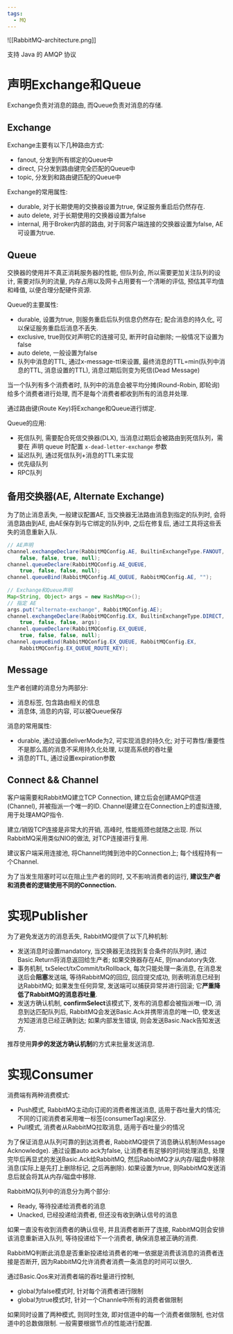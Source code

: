 ```yaml
---
tags:
  - MQ
---
```

![[RabbitMQ-architecture.png]]

支持 Java 的 AMQP 协议

# 声明Exchange和Queue

Exchange负责对消息的路由, 而Queue负责对消息的存储.

## Exchange

Exchange主要有以下几种路由方式:

- fanout, 分发到所有绑定的Queue中
- direct, 只分发到路由键完全匹配的Queue中
- topic, 分发到和路由键匹配的Queue中

Exchange的常用属性:

- durable, 对于长期使用的交换器设置为true, 保证服务重启后仍然存在.
- auto delete, 对于长期使用的交换器设置为false
- internal, 用于Broker内部的路由, 对于同客户端连接的交换器设置为false, AE可设置为true.

## Queue

交换器的使用并不真正消耗服务器的性能, 但队列会, 所以需要更加关注队列的设计, 需要对队列的流量, 内存占用以及网卡占用要有一个清晰的评估, 预估其平均值和峰值, 以便合理分配硬件资源.

Queue的主要属性:

- durable, 设置为true, 则服务重启后队列信息仍然存在; 配合消息的持久化, 可以保证服务重启后消息不丢失.
- exclusive, true则仅对声明它的连接可见, 断开时自动删除; 一般情况下设置为false
- auto delete, 一般设置为false
- 队列中消息的TTL, 通过x-message-ttl来设置, 最终消息的TTL=min(队列中消息的TTL, 消息设置的TTL), 消息过期后则变为死信(Dead Message)

当一个队列有多个消费者时, 队列中的消息会被平均分摊(Round-Robin, 即轮询) 给多个消费者进行处理, 而不是每个消费者都收到所有的消息并处理.

通过路由键(Route Key)将Exchange和Queue进行绑定.

Queue的应用:

- 死信队列, 需要配合死信交换器(DLX), 当消息过期后会被路由到死信队列，需要在 声明 queue 时配置 `x-dead-letter-exchange` 参数
- 延迟队列, 通过死信队列+消息的TTL来实现
- 优先级队列
- RPC队列

## 备用交换器(AE, Alternate Exchange)

为了防止消息丢失, 一般建议配置AE, 当交换器无法路由消息到指定的队列时, 会将消息路由到AE, 由AE保存到与它绑定的队列中, 之后在修复后, 通过工具将这些丢失的消息重新入队.

``` java
// AE声明  
channel.exchangeDeclare(RabbitMQConfig.AE, BuiltinExchangeType.FANOUT,  
    false, false, true, null);  
channel.queueDeclare(RabbitMQConfig.AE_QUEUE,  
    true, false, false, null);  
channel.queueBind(RabbitMQConfig.AE_QUEUE, RabbitMQConfig.AE, "");  
  
// Exchange和Queue声明  
Map<String, Object> args = new HashMap<>();  
// 指定 AE
args.put("alternate-exchange", RabbitMQConfig.AE);  
channel.exchangeDeclare(RabbitMQConfig.EX, BuiltinExchangeType.DIRECT,  
    true, false, false, args);  
channel.queueDeclare(RabbitMQConfig.EX_QUEUE,  
    true, false, false, null);  
channel.queueBind(RabbitMQConfig.EX_QUEUE, RabbitMQConfig.EX,   
    RabbitMQConfig.EX_QUEUE_ROUTE_KEY);
```

## Message

生产者创建的消息分为两部分:

- 消息标签, 包含路由相关的信息
- 消息体, 消息的内容, 可以被Queue保存

消息的常用属性:

- durable, 通过设置deliverMode为2, 可实现消息的持久化; 对于可靠性/重要性不是那么高的消息不采用持久化处理, 以提高系统的吞吐量
- 消息的TTL, 通过设置expiration参数

## Connect && Channel

客户端需要和RabbitMQ建立TCP Connection, 建立后会创建AMQP信道(Channel), 并被指派一个唯一的ID. Channel是建立在Connection上的虚拟连接, 用于处理AMQP指令.

建立/销毁TCP连接是非常大的开销, 高峰时, 性能瓶颈也就随之出现. 所以RabbitMQ采用类似NIO的做法, 对TCP连接进行复用.

建议客户端采用连接池, 将Channel均摊到池中的Connection上; 每个线程持有一个Channel.

为了当发生阻塞时可以在阻止生产者的同时, 又不影响消费者的运行, **建议生产者和消费者的逻辑使用不同的Connection.**

# 实现Publisher

为了避免发送方的消息丢失, RabbitMQ提供了以下几种机制:

- 发送消息时设置mandatory, 当交换器无法找到复合条件的队列时, 通过Basic.Return将消息返回给生产者; 如果交换器存在AE, 则mandatory失效.
- 事务机制, txSelect/txCommit/txRollback, 每次只能处理一条消息, 在消息发送后会**阻塞**发送端, 等待RabbitMQ的回应, 回应提交成功, 则表明消息已经到达RabbitMQ; 如果发生任何异常, 发送端可以捕获异常并进行回滚; 它**严重降低了RabbitMQ的消息吞吐量**.
- 发送方确认机制, **confirmSelect**该模式下, 发布的消息都会被指派唯一ID, 消息到达匹配队列后, RabbitMQ会发送Basic.Ack并携带消息的唯一ID, 使发送方知道消息已经正确到达; 如果内部发生错误, 则会发送Basic.Nack告知发送方.

推荐使用**异步的发送方确认机制**的方式来批量发送消息.
# 实现Consumer

消费端有两种消费模式:

- Push模式, RabbitMQ主动向订阅的消费者推送消息, 适用于吞吐量大的情况; 不同的订阅消费者采用唯一标签(consumerTag)来区分.
- Pull模式, 消费者从RabbitMQ拉取消息, 适用于吞吐量少的情况

为了保证消息从队列可靠的到达消费者, RabbitMQ提供了消息确认机制(Message Acknowledge). 通过设置auto ack为false, 让消费者有足够的时间处理消息, 处理完毕后再显式的发送Basic.Ack给RabbitMQ, 然后RabbitMQ才从内存/磁盘中移除消息(实际上是先打上删除标记, 之后再删除). 如果设置为true, 则RabbitMQ发送消息后就会将其从内存/磁盘中移除.

RabbitMQ队列中的消息分为两个部分:

- Ready, 等待投递给消费者的消息
- Unacked, 已经投递给消费者, 但还没有收到确认信号的消息

如果一直没有收到消费者的确认信号, 并且消费者断开了连接, RabbitMQ则会安排该消息重新进入队列, 等待投递给下一个消费者, 确保消息被正确的消费.

RabbitMQ判断此消息是否重新投递给消费者的唯一依据是消费该消息的消费者连接是否断开, 因为RabbitMQ允许消费者消费一条消息的时间可以很久.

通过Basic.Qos来对消费者端的吞吐量进行控制,

- global为false模式时, 针对每个消费者进行限制
- global为true模式时, 针对一个Channle中所有的消费者做限制

如果同时设置了两种模式, 则同时生效, 即对信道中的每一个消费者做限制, 也对信道中的总数做限制. 一般需要根据节点的性能进行配置.